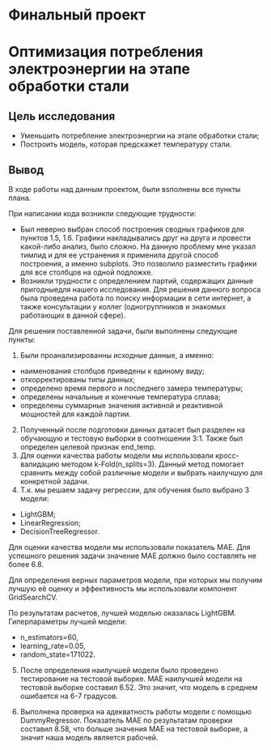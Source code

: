 # Финальный проект
# Оптимизация потребления электроэнергии на этапе обработки стали

## Цель исследования
- Уменьшить потребление электроэнергии на этапе обработки стали; 
- Построить модель, которая предскажет температуру стали.

## Вывод
В ходе работы над данным проектом, были вsполнены все пункты плана. 

При написании кода возникли следующие трудности:
- Был неверно выбран способ построения сводных графиков для пунктов 1.5, 1.6. Графики накладывались друг на друга и провести какой-либо анализ, было сложно. На данную проблему мне указал тимлид и для ее устранения я применила другой способ построения, а именно subplots. Это позволило разместить графики для все столбцов на одной подложке.
- Возникли трудности с определением партий, содержащих данные пригодныедля нашего исследования. Для решения данного вопроса была проведена работа по поиску информации в сети интернет, а также консультации у коллег (одногруппников и знакомых работающих в данной сфере).

Для решения поставленной задачи, были выполнены следующие пункты:
1. Были проанализированны исходные данные, а именно: 
- наименования столбцов приведены к единому виду;
- откорректированы типы данных;
- определено время первого и последнего замера температуры;
- определены начальные и конечные температура сплава;
- определены суммарные значения активной и реактивной мощностей для каждой партии.
2. Полученный после подготовки данных датасет был разделен на обучающую и тестовую выборки в соотношении 3:1. Также был определен целевой признак end_temp. 
3. Для оценки качества работы модели мы использовали кросс-валидацию методом k-Fold(n_splits=3). Данный метод помогает сравнить между собой различные модели и выбрать наилучшую для конкретной задачи.
4. Т.к. мы решаем задачу регрессии, для обучения было выбрано 3 модели:
- LightGBM;
- LinearRegression;
- DecisionTreeRegressor.

Для оценки качества модели мы использовали показатель MAE. Для успешного решения задачи значение MAE должно было составлять не более 6.8.

Для определения верных параметров модели, при которых мы получим лучшую её оценку и эффективность мы использовали компонент GridSearchCV. 

По результатам расчетов, лучшей моделью оказалась LightGBM.
Гиперпараметры лучшей модели:
- n_estimators=60, 
- learning_rate=0.05, 
- random_state=171022.

5. После определения наилучшей модели было проведено тестирование на тестовой выборке. MAE наилучшей модели на тестовой выборке составил 6.52. Это значит, что модель в среднем ошибается на 6-7 градусов.

6. Выполнена проверка на адекватность работы модели с помощью DummyRegressor. Показатель MAE по результатам проверки составил 8.58, что больше значения MAE на тестовой выборке, а значит наша модель является рабочей. 
